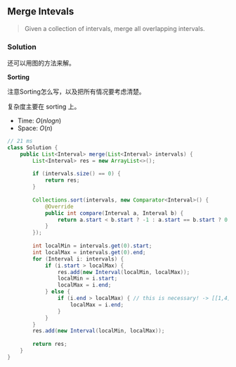 ## Merge Intevals

> Given a collection of intervals, merge all overlapping intervals.

### Solution

还可以用图的方法来解。

**Sorting**

注意Sorting怎么写，以及把所有情况要考虑清楚。

复杂度主要在 sorting 上。

* Time: $O(nlogn)$
* Space: $O(n)$

```java
// 21 ms
class Solution {
    public List<Interval> merge(List<Interval> intervals) {
        List<Interval> res = new ArrayList<>();
        
        if (intervals.size() == 0) {
            return res;
        }
        
        Collections.sort(intervals, new Comparator<Interval>() {
            @Override
            public int compare(Interval a, Interval b) {
                return a.start < b.start ? -1 : a.start == b.start ? 0 : 1;
            }
        });
        
        int localMin = intervals.get(0).start;
        int localMax = intervals.get(0).end;
        for (Interval i: intervals) {
            if (i.start > localMax) {
                res.add(new Interval(localMin, localMax));
                localMin = i.start;
                localMax = i.end;
            } else {
                if (i.end > localMax) { // this is necessary! -> [[1,4],[2,3]]
                    localMax = i.end;
                }
            }
        }
        res.add(new Interval(localMin, localMax));
        
        return res;  
    }
}
```

